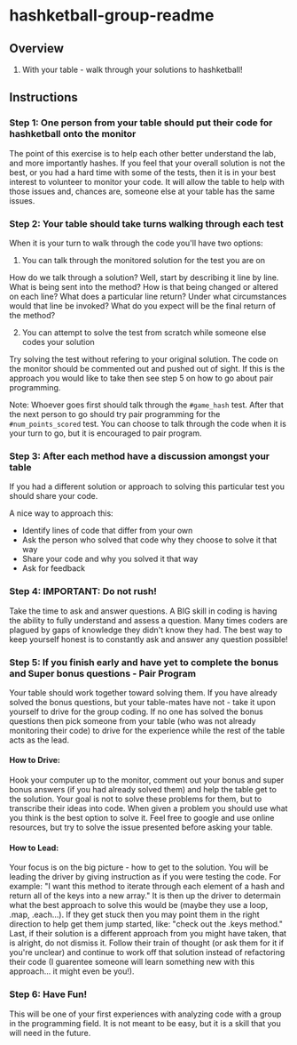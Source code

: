# hashketball-group-readme

## Overview

1. With your table - walk through your solutions to hashketball! 

## Instructions

### Step 1: One person from your table should put their code for hashketball onto the monitor

The point of this exercise is to help each other better understand the lab, and more importantly hashes. If you feel that your overall solution is not the best, or you had a hard time with some of the tests, then it is in your best interest to volunteer to monitor your code. It will allow the table to help with those issues and, chances are, someone else at your table has the same issues.

### Step 2: Your table should take turns walking through each test

When it is your turn to walk through the code you'll have two options:

1. You can talk through the monitored solution for the test you are on

How do we talk through a solution? Well, start by describing it line by line. What is being sent into the method? How is that being changed or altered on each line? What does a particular line return? Under what circumstances would that line be invoked? What do you expect will be the final return of the method?

2. You can attempt to solve the test from scratch while someone else codes your solution

Try solving the test without refering to your original solution. The code on the monitor should be commented out and pushed out of sight. If this is the approach you would like to take then see step 5 on how to go about pair programming.

Note: Whoever goes first should talk through the `#game_hash` test. After that the next person to go should try pair programming for the `#num_points_scored` test. You can choose to talk through the code when it is your turn to go, but it is encouraged to pair program.

### Step 3: After each method have a discussion amongst your table 

If you had a different solution or approach to solving this particular test you should share your code.

A nice way to approach this:
- Identify lines of code that differ from your own
- Ask the person who solved that code why they choose to solve it that way
- Share your code and why you solved it that way
- Ask for feedback

### Step 4: IMPORTANT: Do not rush!

Take the time to ask and answer questions. A BIG skill in coding is having the ability to fully understand and assess a question. Many times coders are plagued by gaps of knowledge they didn't know they had. The best way to keep yourself honest is to constantly ask and answer any question possible!

### Step 5: If you finish early and have yet to complete the bonus and Super bonus questions - Pair Program

Your table should work together toward solving them. If you have already solved the bonus questions, but your table-mates have not - take it upon yourself to drive for the group coding. If no one has solved the bonus questions then pick someone from your table (who was not already monitoring their code) to drive for the experience while the rest of the table acts as the lead.

#### How to Drive:

Hook your computer up to the monitor, comment out your bonus and super bonus answers (if you had already solved them) and help the table get to the solution. Your goal is not to solve these problems for them, but to transcribe their ideas into code. When given a problem you should use what you think is the best option to solve it. Feel free to google and use online resources, but try to solve the issue presented before asking your table. 

#### How to Lead:

Your focus is on the big picture - how to get to the solution. You will be leading the driver by giving instruction as if you were testing the code. For example: "I want this method to iterate through each element of a hash and return all of the keys into a new array." It is then up the driver to determain what the best approach to solve this would be (maybe they use a loop, .map, .each...). If they get stuck then you may point them in the right direction to help get them jump started, like: "check out the .keys method." Last, if their solution is a different approach from you might have taken, that is alright, do not dismiss it. Follow their train of thought (or ask them for it if you're unclear) and continue to work off that solution instead of refactoring their code (I guarentee someone will learn something new with this approach... it might even be you!).

### Step 6: Have Fun!

This will be one of your first experiences with analyzing code with a group in the programming field. It is not meant to be easy, but it is a skill that you will need in the future.
